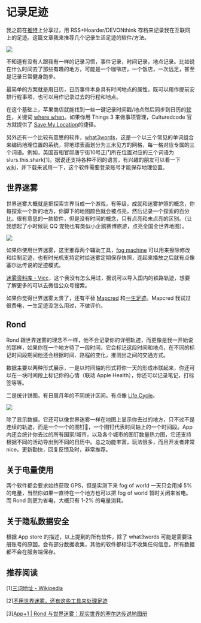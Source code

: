 # 记录足迹

我之前在[推特](https://mastodon.social/@yinan/113533540585152064)上分享过，用 RSS+Hoarder/DEVONthink 存档来记录我在互联网上的足迹。这篇文章我来推荐几个记录生活足迹的软件/方法。

![](https://img.1991997.xyz/i/0/2025/02/26/lrpl17-0.png)

不知道有没有人跟我有一样的记录习惯，事件记录，时间记录，地点记录。比如说在什么时间去了那些有趣的地方，可能是一个咖啡店，一个饭店，一次远足，甚至是记录日常健身跑步。

最简单的方案就是用日历，日历事件本身具有时间地点的属性，既可以用作提前安排行程事项，也可以用作记录过去的行程和地点。

在这个基础上，苹果商店就能找到一些一键记录时间戳/地点然后同步到日历的[软件](https://apps.apple.com/gb/app/where-when/id1568813475)，关键词 [where when](https://apps.apple.com/gb/app/where-when/id6503927025)。如果你用 Things 3 来做事项管理，Culturedcode 官方就提供了 [Save My Location](https://culturedcode.com/things/support/articles/2955145/#sdtgg)的捷径。

另外还有一个比较有意思的软件，[what3words](https://apps.apple.com/gb/app/what3words-navigation-maps/id657878530)，这是一个以三个常见的单词组合来编码地理位置的系统，将地球表面划分为三米见方的网格，每一格对应专属的三个词语。例如，英国首相官邸唐宁街10号正门所在位置对应的三个词语为slurs.this.shark[1]。据说还支持各种不同的语言，有兴趣的朋友可以看一下 [wiki](https://zh.wikipedia.org/zh-cn/%E4%B8%89%E8%AF%8D%E5%9C%B0%E5%9D%80)，并下载来试用一下，这个软件需要登录账号才能保存地理位置。

## 世界迷雾

世界迷雾大概就是把探索世界当成一个游戏，有等级，成就和迷雾护照的概念，你每探索一个新的地方，你脚下的地图颜色就会被点亮，然后记录一个探索的百分比。很有意思的一款软件，但是没有时间的概念，只有点亮和未点亮的区别。（让我想起了小时候玩 QQ 宠物也有类似小企鹅赛博旅游，点亮全国全世界地图）。

![](https://img.1991997.xyz/i/0/2025/02/26/lwljcl-0.jpg)

如果你使用世界迷雾，这里推荐两个辅助工具，[fog machine](https://fogmachine.8bits.io/) 可以用来擦除修改和绘制足迹，也有时光机支持定时给迷雾定期保存快照，连起来播放之后就有点像塞尔达传说的足迹模式。

[迷雾资料库 - Vicc](https://fog.vicc.wang/eraser.html)，这个我没有怎么用过，据说可以导入国内的铁路轨迹，想要了解更多的可以去微信公众号搜索。

如果你觉得世界迷雾太贵了，还有平替 [Mapcred](https://apps.apple.com/gb/app/mapcred/id6444250747) 和[一生足迹](https://apps.apple.com/gb/app/footprint-record-lifes-path/id1225520399)。Mapcred 我试过很费电，一生足迹没怎么用过，不做评价。

## Rond

Rond 跟世界迷雾的理念不一样，他不会记录你的详细轨迹，而更像是我一开始说的那样，如果你在一个地方待了一段时间，它会标记这段时间和地点，在不同的标记时间段期间他还会根据时间、路程的变化，推测出之间的交通方式。

数据主要以两种形式展示，一是以时间轴的形式将你一天的形成串联起来，你还可以在一块时间段上标记你的心情（联动 Apple Health），你还可以记录笔记，打标签等等。

二是统计饼图，有日周月年的不同统计区间。有点像 [Life Cycle](https://apps.apple.com/gb/app/life-cycle-track-your-time/id1064955217)。

![](https://img.1991997.xyz/i/0/2025/02/26/nemfck-0.png)

除了显示数据，它还可以像世界迷雾一样在地图上显示你去过的地方，只不过不是连续的轨迹，而是一个一个的图钉📌，一个图钉代表时间轴上的一个时间段。App 内还会统计你去过的所有国家/城市，以及各个城市的图钉数量热力图，它还支持根据不同的活动导出到不同的日历中。总之功能丰富，玩法很多，而且开发者非常 nice，更新勤快，回复反馈及时，非常推荐。

## 关于电量使用

两个软件都会要求始终获取 GPS，但是实测下来 fog of world 一天只会用掉 5% 的电量，当然你如果一直待在一个地方也可以把 fog of world 暂时关闭来省电。而 Rond 则更为省电，大概只有 1-2% 的电量消耗。

## 关于隐私数据安全

根据 App store 的描述，以上提到的所有软件，除了 what3words 可能是需要注册账号的原因，会有部分数据收集，其他的软件都标注不收集任何信息，所有数据都不会在服务端保存。


## 推荐阅读

[1][三词地址 - Wikipedia](https://zh.wikipedia.org/zh-cn/%E4%B8%89%E8%AF%8D%E5%9C%B0%E5%9D%80)

[2][不用世界迷雾，还有这些工具来处理足迹](https://sspai.com/post/85505)

[3][App+1 | Rond 与世界迷雾：现实世界的塞尔达传说地图册](https://sspai.com/post/85355)
